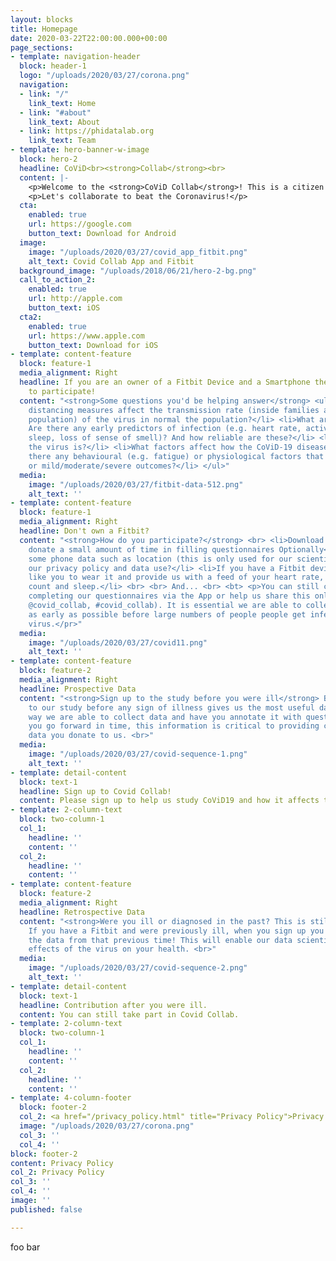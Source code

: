 ```yaml
---
layout: blocks
title: Homepage
date: 2020-03-22T22:00:00.000+00:00
page_sections:
- template: navigation-header
  block: header-1
  logo: "/uploads/2020/03/27/corona.png"
  navigation:
  - link: "/"
    link_text: Home
  - link: "#about"
    link_text: About
  - link: https://phidatalab.org
    link_text: Team
- template: hero-banner-w-image
  block: hero-2
  headline: CoViD<br><strong>Collab</strong><br>
  content: |-
    <p>Welcome to the <strong>CoViD Collab</strong>! This is a citizen science research project calling on the donation of data from you to help in the fight against SARS-Coronavirus-2 (CoViD-19).<br><br>To do this we need Data only you can provide!</p>
    <p>Let's collaborate to beat the Coronavirus!</p>
  cta:
    enabled: true
    url: https://google.com
    button_text: Download for Android
  image:
    image: "/uploads/2020/03/27/covid_app_fitbit.png"
    alt_text: Covid Collab App and Fitbit
  background_image: "/uploads/2018/06/21/hero-2-bg.png"
  call_to_action_2:
    enabled: true
    url: http://apple.com
    button_text: iOS
  cta2:
    enabled: true
    url: https://www.apple.com
    button_text: Download for iOS
- template: content-feature
  block: feature-1
  media_alignment: Right
  headline: If you are an owner of a Fitbit Device and a Smartphone then you are eligible
    to participate!
  content: "<strong>Some questions you'd be helping answer</strong> <ul> <li>How social
    distancing measures affect the transmission rate (inside families and the general
    population) of the virus in normal the population?</li> <li>What are the symptoms?
    Are there any early predictors of infection (e.g. heart rate, activity, respiration,
    sleep, loss of sense of smell)? And how reliable are these?</li> <li>How contagious
    the virus is?</li> <li>What factors affect how the CoViD-19 disease behaves? Are
    there any behavioural (e.g. fatigue) or physiological factors that determine progression
    or mild/moderate/severe outcomes?</li> </ul>"
  media:
    image: "/uploads/2020/03/27/fitbit-data-512.png"
    alt_text: ''
- template: content-feature
  block: feature-1
  media_alignment: Right
  headline: Don't own a Fitbit?
  content: "<strong>How do you participate?</strong> <br> <li>Download our apps and
    donate a small amount of time in filling questionnaires Optionally</li> <li>Providing
    some phone data such as location (this is only used for our scientific work see
    our privacy policy and data use?</li> <li>If you have a Fitbit device then we’d
    like you to wear it and provide us with a feed of your heart rate, activity step
    count and sleep.</li> <br> <br> And... <br> <bt> <p>You can still contribute by
    completing our questionnaires via the App or help us share this online (twitter:
    @covid_collab, #covid_collab). It is essential we are able to collect this data
    as early as possible before large numbers of people people get infected by the
    virus.</pr>"
  media:
    image: "/uploads/2020/03/27/covid11.png"
    alt_text: ''
- template: content-feature
  block: feature-2
  media_alignment: Right
  headline: Prospective Data
  content: "<strong>Sign up to the study before you were ill</strong> By signing up
    to our study before any sign of illness gives us the most useful data. In this
    way we are able to collect data and have you annotate it with questionnaires as
    you go forward in time, this information is critical to providing context to the
    data you donate to us. <br>"
  media:
    image: "/uploads/2020/03/27/covid-sequence-1.png"
    alt_text: ''
- template: detail-content
  block: text-1
  headline: Sign up to Covid Collab!
  content: Please sign up to help us study CoViD19 and how it affects the population
- template: 2-column-text
  block: two-column-1
  col_1:
    headline: ''
    content: ''
  col_2:
    headline: ''
    content: ''
- template: content-feature
  block: feature-2
  media_alignment: Right￼
  headline: Retrospective Data
  content: "<strong>Were you ill or diagnosed in the past? This is still useful!</strong>
    If you have a Fitbit and were previously ill, when you sign up you can still donate
    the data from that previous time! This will enable our data scientists to study
    effects of the virus on your health. <br>"
  media:
    image: "/uploads/2020/03/27/covid-sequence-2.png"
    alt_text: ''
- template: detail-content
  block: text-1
  headline: Contribution after you were ill.
  content: You can still take part in Covid Collab.
- template: 2-column-text
  block: two-column-1
  col_1:
    headline: ''
    content: ''
  col_2:
    headline: ''
    content: ''
- template: 4-column-footer
  block: footer-2
  col_2: <a href="/privacy_policy.html" title="Privacy Policy">Privacy Policy</a>
  image: "/uploads/2020/03/27/corona.png"
  col_3: ''
  col_4: ''
block: footer-2
content: Privacy Policy
col_2: Privacy Policy
col_3: ''
col_4: ''
image: ''
published: false

---
```

foo bar